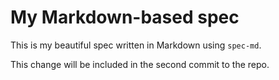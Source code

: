# My Markdown-based spec

This is my beautiful spec written in Markdown using `spec-md`.

This change will be included in the second commit to the repo.
